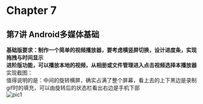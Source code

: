 # Chapter 7
## 第7讲 Android多媒体基础
**基础版要求：制作一个简单的视频播放器，要考虑横竖屏切换，设计进度条，实现拖拽与时间显示**<br>
**进阶版功能，可以播放本地的视频，从相册或文件管理进入点击视频选择本播放器**<br>
实现截图：<br>
值得说明的是：中间的旋转横屏，确实占满了整个屏幕，看上去的上下黑边是录制gif时的填充，可以由旋转后的状态栏看出右边是手机下部<br>
![pic1](./ScreenShot/ScreenShot1.gif)
